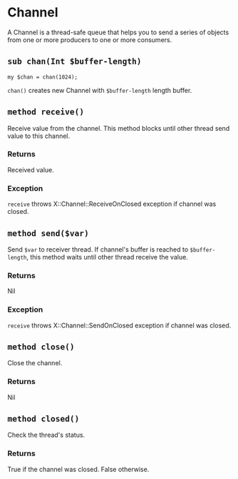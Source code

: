 # Channel

A Channel is a thread-safe queue that helps you to send a series of objects from one or more producers to one or more consumers.

## `sub chan(Int $buffer-length)`

    my $chan = chan(1024);

`chan()` creates new Channel with `$buffer-length` length buffer.

## `method receive()`

Receive value from the channel. This method blocks until other thread send value to this channel.

### Returns

Received value.

### Exception

`receive` throws X::Channel::ReceiveOnClosed exception if channel was closed.

## `method send($var)`

Send `$var` to receiver thread. If channel's buffer is reached to `$buffer-length`, this method waits until other thread receive the value.

### Returns

Nil

### Exception

`receive` throws X::Channel::SendOnClosed exception if channel was closed.

## `method close()`

Close the channel.

### Returns

Nil

## `method closed()`

Check the thread's status.

### Returns

True if the channel was closed. False otherwise.

